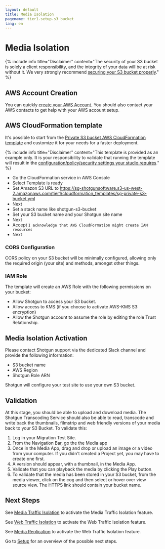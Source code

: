 ```yaml
---
layout: default
title: Media Isolation
pagename: tier1-setup-s3_bucket
lang: en
---
```


# Media Isolation

{% include info title="Disclaimer" content="The security of your S3 bucket is solely a client responsibility, and the integrity of your data will be at risk without it. We very strongly recommend [securing your S3 bucket properly](https://aws.amazon.com/premiumsupport/knowledge-center/secure-s3-resources/)." %}

## AWS Account Creation

You can quickly [create your AWS Account](https://aws.amazon.com/premiumsupport/knowledge-center/create-and-activate-aws-account/).
You should also contact your AWS contacts to get help with your AWS account setup.

## AWS CloudFormation template

It's possible to start from the [Private S3 bucket AWS CloudFormation template](https://sg-shotgunsoftware.s3-us-west-2.amazonaws.com/tier1/cloudformation_templates/sg-private-s3-bucket.yml) and customize it for your needs for a faster deployment.

{% include info title="Disclaimer" content="This template is provided as an example only. It is your responsibility to validate that running the template will result in the [configuration/policy/security settings your studio requires](https://aws.amazon.com/premiumsupport/knowledge-center/secure-s3-resources/)." %}

  * Go the CloudFormation service in AWS Console
  * Select Template is ready
  * Set Amazon S3 URL to https://sg-shotgunsoftware.s3-us-west-2.amazonaws.com/tier1/cloudformation_templates/sg-private-s3-bucket.yml
  * Next
  * Set a stack name like shotgun-s3-bucket
  * Set your S3 bucket name and your Shotgun site name
  * Next
  * Accept `I acknowledge that AWS CloudFormation might create IAM resources`
  * Next

### CORS Configuration

CORS policy on your S3 bucket will be minimally configured, allowing only the required origin (your site) and methods, amongst other things.

### IAM Role

The template will create an AWS Role with the following permissions on your bucket:

* Allow Shotgun to access your S3 bucket.
* Allow access to KMS (if you choose to activate AWS-KMS S3 encryption)
* Allow the Shotgun account to assume the role by editing the role Trust Relationship.

## Media Isolation Activation

Please contact Shotgun support via the dedicated Slack channel and provide the following information:
  * S3 bucket name
  * AWS Region
  * Shotgun Role ARN

Shotgun will configure your test site to use your own S3 bucket.

## Validation

At this stage, you should be able to upload and download media. The Shotgun Transcoding Service should also be able to read, transcode and write back the thumbnails, filmstrip and web friendly versions of your media back to your S3 Bucket. To validate this:

1. Log in your Migration Test Site.
2. From the Navigation Bar, go the the Media app
3. Once in the Media App, drag and drop or upload an image or a video from your computer. If you didn't created a Project yet, you may have to create one first.
4. A version should appear, with a thumbnail, in the Media App.
5. Validate that you can playback the media by clicking the Play button.
6. To validate that the media has been stored in your S3 bucket, from the media viewer, click on the cog and then select or hover over view source view. The HTTPS link should contain your bucket name.

## Next Steps

See [Media Traffic Isolation](./media_segregation.md) to activate the Media Traffic Isolation feature.

See [Web Traffic Isolation](./traffic_segregation.md) to activate the Web Traffic Isolation feature.

See [Media Replication](./s3_replication.md) to activate the Web Traffic Isolation feature.

Go to [Setup](./setup.md) for an overview of the possible next steps.

